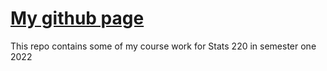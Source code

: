# [My github page](https://github.com/KearneyR/stats220)

This repo contains some of my course work for Stats 220 in semester one 2022
